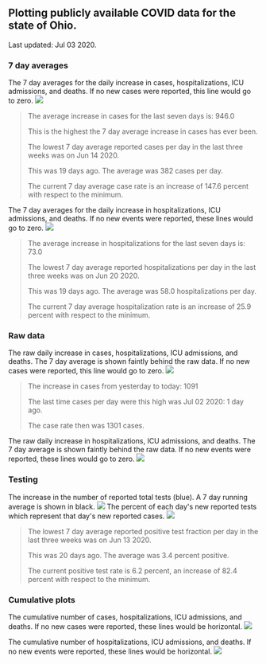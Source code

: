 ## Plotting publicly available COVID data for the state of Ohio. 

Last updated: Jul 03 2020. 

### 7 day averages
The 7 day averages for the daily increase in cases, hospitalizations, ICU admissions, and deaths. If no new cases were reported, this line would go to zero.
![](7dayaverage_cases.png)

>The average increase in cases for the last seven days is: 946.0
>
>This is the highest the 7 day average increase in cases has ever been.
>
>
>The lowest 7 day average reported cases per day in the last three weeks was on Jun 14 2020.
>
>This was 19 days ago. The average was 382 cases per day.
>
>The current 7 day average case rate is an increase of 147.6 percent with respect to the minimum.

The 7 day averages for the daily increase in hospitalizations, ICU admissions, and deaths. If no new events were reported, these lines would go to zero.
![](7dayaverage_hospital.png)

>The average increase in hospitalizations for the last seven days is: 73.0
>
>The lowest 7 day average reported hospitalizations per day in the last three weeks was on Jun 20 2020.
>
>This was 19 days ago. The average was 58.0 hospitalizations per day.
>
>The current 7 day average hospitalization rate is an increase of 25.9 percent with respect to the minimum.

### Raw data
The raw daily increase in cases, hospitalizations, ICU admissions, and deaths. The 7 day average is shown faintly behind the raw data. If no new cases were reported, this line would go to zero.
![](DailyCases.png)

>The increase in cases from yesterday to today: 1091 
>
>The last time cases per day were this high was Jul 02 2020: 1 day ago. 
>
>The case rate then was 1301 cases.

The raw daily increase in hospitalizations, ICU admissions, and deaths. The 7 day average is shown faintly behind the raw data. If no new events were reported, these lines would go to zero.
![](DailyHospitalizations.png)

### Testing
The increase in the number of reported total tests (blue). A 7 day running average is shown in black.
![](DailyTests.png)
The percent of each day's new reported tests which represent that day's new reported cases.
![](percentpositive_tests.png)

>The lowest 7 day average reported positive test fraction per day in the last three weeks was on Jun 13 2020.
>
>This was 20 days ago. The average was 3.4 percent positive. 
>
>The current positive test rate is 6.2 percent, an increase of 82.4 percent with respect to the minimum. 

### Cumulative plots
The cumulative number of cases, hospitalizations, ICU admissions, and deaths. If no new cases were reported, these lines would be horizontal.
![](Cases.png)

The cumulative number of hospitalizations, ICU admissions, and deaths. If no new events were reported, these lines would be horizontal.
![](Hospitalizations.png)

